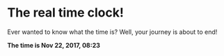 # The real time clock!

Ever wanted to know what the time is? Well, your journey is about to end!

**The time is Nov 22, 2017, 08:23**